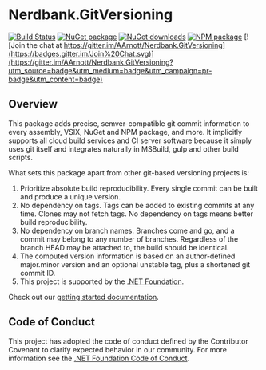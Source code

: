 ﻿# Nerdbank.GitVersioning

[![Build Status](https://dev.azure.com/andrewarnott/OSS/_apis/build/status/Nerdbank.GitVersioning)](https://dev.azure.com/andrewarnott/OSS/_build/latest?definitionId=18)
[![NuGet package](https://img.shields.io/nuget/v/Nerdbank.GitVersioning.svg)](https://nuget.org/packages/Nerdbank.GitVersioning)
[![NuGet downloads](https://img.shields.io/nuget/dt/Nerdbank.GitVersioning.svg)](https://nuget.org/packages/Nerdbank.GitVersioning)
[![NPM package](https://img.shields.io/npm/v/nerdbank-gitversioning.svg)](https://www.npmjs.com/package/nerdbank-gitversioning)
[![Join the chat at https://gitter.im/AArnott/Nerdbank.GitVersioning](https://badges.gitter.im/Join%20Chat.svg)](https://gitter.im/AArnott/Nerdbank.GitVersioning?utm_source=badge&utm_medium=badge&utm_campaign=pr-badge&utm_content=badge)

## Overview

This package adds precise, semver-compatible git commit information
to every assembly, VSIX, NuGet and NPM package, and more.
It implicitly supports all cloud build services and CI server software
because it simply uses git itself and integrates naturally in MSBuild, gulp
and other build scripts.

What sets this package apart from other git-based versioning projects is:

1. Prioritize absolute build reproducibility. Every single commit can be built and produce a unique version.
2. No dependency on tags. Tags can be added to existing commits at any time. Clones may not fetch tags. No dependency on tags means better build reproducibility.
3. No dependency on branch names. Branches come and go, and a commit may belong to any number of branches. Regardless of the branch HEAD may be attached to, the build should be identical.
4. The computed version information is based on an author-defined major.minor version and an optional unstable tag, plus a shortened git commit ID.
5. This project is supported by the [.NET Foundation](https://dotnetfoundation.org).

Check out our [getting started documentation](https://dotnet.github.io/Nerdbank.GitVersioning/docs/getting-started.html).

## Code of Conduct

This project has adopted the code of conduct defined by the Contributor Covenant to clarify expected behavior in our community.
For more information see the [.NET Foundation Code of Conduct](https://dotnetfoundation.org/code-of-conduct).

 [semver]: http://semver.org
 [GitHeightMinimum]: https://github.com/dotnet/Nerdbank.GitVersioning/issues/102#issuecomment-269591960
